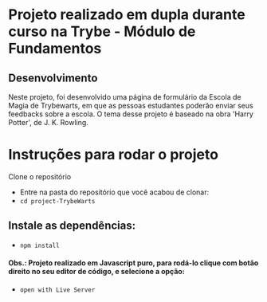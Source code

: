 # Projeto realizado em dupla durante curso na Trybe - Módulo de Fundamentos

## Desenvolvimento
Neste projeto, foi desenvolvido uma página de formulário da Escola de Magia de Trybewarts, em que as pessoas estudantes poderão enviar seus feedbacks sobre a escola. O tema desse projeto é baseado na obra 'Harry Potter', de J. K. Rowling.


# Instruções para rodar o projeto

Clone o repositório
- Entre na pasta do repositório que você acabou de clonar:
 - `cd project-TrybeWarts`

## Instale as dependências:
 - `npm install`

#### Obs.: Projeto realizado em Javascript puro, para rodá-lo clique com botão direito no seu editor de código, e selecione a opção:
- `open with Live Server`
